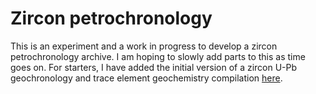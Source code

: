 # Zircon petrochronology
This is an experiment and a work in progress to develop a zircon petrochronology archive. I am hoping to slowly add parts to this as time goes on. For starters, I have added the initial version of a zircon U-Pb geochronology and trace element geochemistry compilation [here](https://github.com/cverdel/zircon_petrochronology/blob/main/zircon_data_table_v0.csv). 



